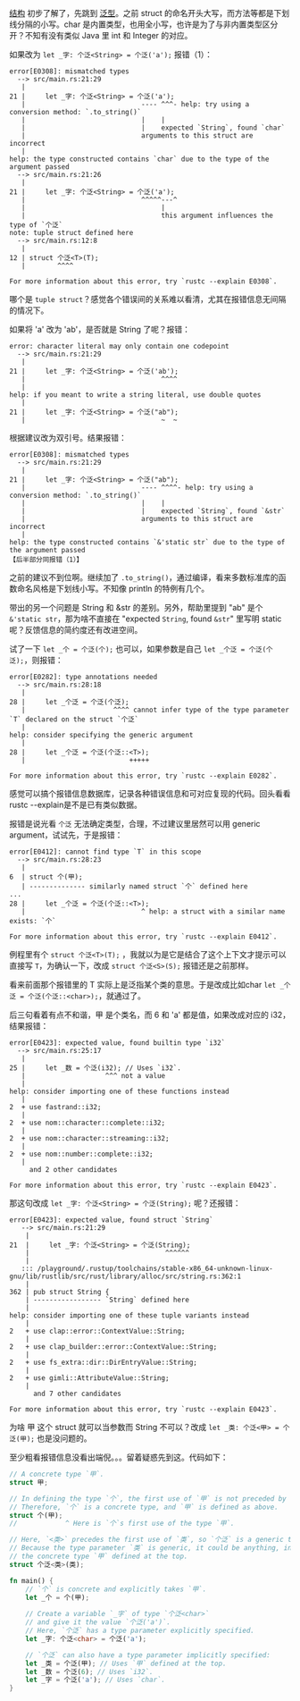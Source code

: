 [结构](https://zhuanlan.zhihu.com/p/19252635602) 初步了解了，先跳到 [泛型](https://doc.rust-lang.org/rust-by-example/generics.html)。之前 struct 的命名开头大写，而方法等都是下划线分隔的小写。char 是内置类型，也用全小写，也许是为了与非内置类型区分开？不知有没有类似 Java 里 int 和 Integer 的对应。

如果改为 `let _字: 个泛<String> = 个泛('a');` 报错（1）：

```
error[E0308]: mismatched types
  --> src/main.rs:21:29
   |
21 |     let _字: 个泛<String> = 个泛('a');
   |                             ---- ^^^- help: try using a conversion method: `.to_string()`
   |                             |    |
   |                             |    expected `String`, found `char`
   |                             arguments to this struct are incorrect
   |
help: the type constructed contains `char` due to the type of the argument passed
  --> src/main.rs:21:26
   |
21 |     let _字: 个泛<String> = 个泛('a');
   |                             ^^^^^---^
   |                                  |
   |                                  this argument influences the type of `个泛`
note: tuple struct defined here
  --> src/main.rs:12:8
   |
12 | struct 个泛<T>(T);
   |        ^^^^

For more information about this error, try `rustc --explain E0308`.
```

哪个是 `tuple struct`？感觉各个错误间的关系难以看清，尤其在报错信息无间隔的情况下。

如果将 'a' 改为 'ab'，是否就是 String 了呢？报错：

```
error: character literal may only contain one codepoint
  --> src/main.rs:21:29
   |
21 |     let _字: 个泛<String> = 个泛('ab');
   |                                  ^^^^
   |
help: if you meant to write a string literal, use double quotes
   |
21 |     let _字: 个泛<String> = 个泛("ab");
   |                                  ~  ~
```

根据建议改为双引号。结果报错：

```
error[E0308]: mismatched types
  --> src/main.rs:21:29
   |
21 |     let _字: 个泛<String> = 个泛("ab");
   |                             ---- ^^^^- help: try using a conversion method: `.to_string()`
   |                             |    |
   |                             |    expected `String`, found `&str`
   |                             arguments to this struct are incorrect
   |
help: the type constructed contains `&'static str` due to the type of the argument passed
【后半部分同报错（1）】
```

之前的建议不到位啊。继续加了 `.to_string()`，通过编译，看来多数标准库的函数命名风格是下划线小写。不知像 println 的特例有几个。

带出的另一个问题是 String 和 &str 的差别。另外，帮助里提到 "ab" 是个 `&'static str`，那为啥不直接在 "expected `String`, found `&str`" 里写明 static 呢？反馈信息的简约度还有改进空间。

试了一下 `let _个 = 个泛(个);` 也可以，如果参数是自己 `let _个泛 = 个泛(个泛);`，则报错：

```
error[E0282]: type annotations needed
  --> src/main.rs:28:18
   |
28 |     let _个泛 = 个泛(个泛);
   |                      ^^^^ cannot infer type of the type parameter `T` declared on the struct `个泛`
   |
help: consider specifying the generic argument
   |
28 |     let _个泛 = 个泛(个泛::<T>);
   |                          +++++

For more information about this error, try `rustc --explain E0282`.
```

感觉可以搞个报错信息数据库，记录各种错误信息和可对应复现的代码。回头看看rustc --explain是不是已有类似数据。

报错是说光看 `个泛` 无法确定类型，合理，不过建议里居然可以用 generic argument，试试先，于是报错：

```
error[E0412]: cannot find type `T` in this scope
  --> src/main.rs:28:23
   |
6  | struct 个(甲);
   | -------------- similarly named struct `个` defined here
...
28 |     let _个泛 = 个泛(个泛::<T>);
   |                             ^ help: a struct with a similar name exists: `个`

For more information about this error, try `rustc --explain E0412`.
```

例程里有个 `struct 个泛<T>(T);` ，我就以为是它是结合了这个上下文才提示可以直接写 `T`，为确认一下，改成 `struct 个泛<S>(S);` 报错还是之前那样。

看来前面那个报错里的 T 实际上是泛指某个类的意思。于是改成比如char `let _个泛 = 个泛(个泛::<char>);`，就通过了。

后三句看着有点不和谐，甲 是个类名，而 6 和 'a' 都是值，如果改成对应的 i32，结果报错：

```
error[E0423]: expected value, found builtin type `i32`
  --> src/main.rs:25:17
   |
25 |     let _数 = 个泛(i32); // Uses `i32`.
   |                    ^^^ not a value
   |
help: consider importing one of these functions instead
   |
2  + use fastrand::i32;
   |
2  + use nom::character::complete::i32;
   |
2  + use nom::character::streaming::i32;
   |
2  + use nom::number::complete::i32;
   |
     and 2 other candidates

For more information about this error, try `rustc --explain E0423`.
```

那这句改成 `let _字: 个泛<String> = 个泛(String);` 呢？还报错：

```
error[E0423]: expected value, found struct `String`
   --> src/main.rs:21:29
    |
21  |     let _字: 个泛<String> = 个泛(String);
    |                                  ^^^^^^
    |
   ::: /playground/.rustup/toolchains/stable-x86_64-unknown-linux-gnu/lib/rustlib/src/rust/library/alloc/src/string.rs:362:1
    |
362 | pub struct String {
    | ----------------- `String` defined here
    |
help: consider importing one of these tuple variants instead
    |
2   + use clap::error::ContextValue::String;
    |
2   + use clap_builder::error::ContextValue::String;
    |
2   + use fs_extra::dir::DirEntryValue::String;
    |
2   + use gimli::AttributeValue::String;
    |
      and 7 other candidates

For more information about this error, try `rustc --explain E0423`.
```

为啥 甲 这个 struct 就可以当参数而 String 不可以？改成 `let _类: 个泛<甲> = 个泛(甲);` 也是没问题的。

至少粗看报错信息没看出端倪。。。留着疑惑先到这。代码如下：

```rust
// A concrete type `甲`.
struct 甲;

// In defining the type `个`, the first use of `甲` is not preceded by `<甲>`.
// Therefore, `个` is a concrete type, and `甲` is defined as above.
struct 个(甲);
//            ^ Here is `个`s first use of the type `甲`.

// Here, `<类>` precedes the first use of `类`, so `个泛` is a generic type.
// Because the type parameter `类` is generic, it could be anything, including
// the concrete type `甲` defined at the top.
struct 个泛<类>(类);

fn main() {
    // `个` is concrete and explicitly takes `甲`.
    let _个 = 个(甲);
    
    // Create a variable `_字` of type `个泛<char>`
    // and give it the value `个泛('a')`.
    // Here, `个泛` has a type parameter explicitly specified.
    let _字: 个泛<char> = 个泛('a');

    // `个泛` can also have a type parameter implicitly specified:
    let _类 = 个泛(甲); // Uses `甲` defined at the top.
    let _数 = 个泛(6); // Uses `i32`.
    let _字 = 个泛('a'); // Uses `char`.
}
```

